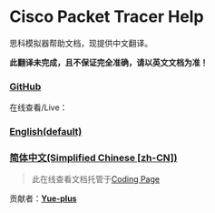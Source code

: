 # Cisco Packet Tracer Help
思科模拟器帮助文档，现提供中文翻译。

**此翻译未完成，且不保证完全准确，请以英文文档为准！**

### [GitHub](https://github.com/Yue-plus/cisco_packet_tracer_help)

在线查看/Live：
### [English(default)](https://help.cisco.yueplus.ink/default/index.htm)
### [简体中文(Simplified Chinese [zh-CN])](https://help.cisco.yueplus.ink/zh-CN/index.htm)

> 此在线查看文档托管于[Coding Page](https://coding.net/)



贡献者：**[Yue-plus](https://github.com/Yue-plus)**